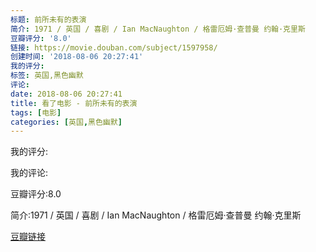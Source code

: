 ```yaml
---
标题: 前所未有的表演
简介: 1971 / 英国 / 喜剧 / Ian MacNaughton / 格雷厄姆·查普曼 约翰·克里斯
豆瓣评分: '8.0'
链接: https://movie.douban.com/subject/1597958/
创建时间: '2018-08-06 20:27:41'
我的评分:
标签: 英国,黑色幽默
评论:
date: 2018-08-06 20:27:41
title: 看了电影 - 前所未有的表演
tags: [电影]
categories: [英国,黑色幽默]
---
```


我的评分:

我的评论:

豆瓣评分:8.0

简介:1971 / 英国 / 喜剧 / Ian MacNaughton / 格雷厄姆·查普曼 约翰·克里斯

[豆瓣链接](https://movie.douban.com/subject/1597958/)


